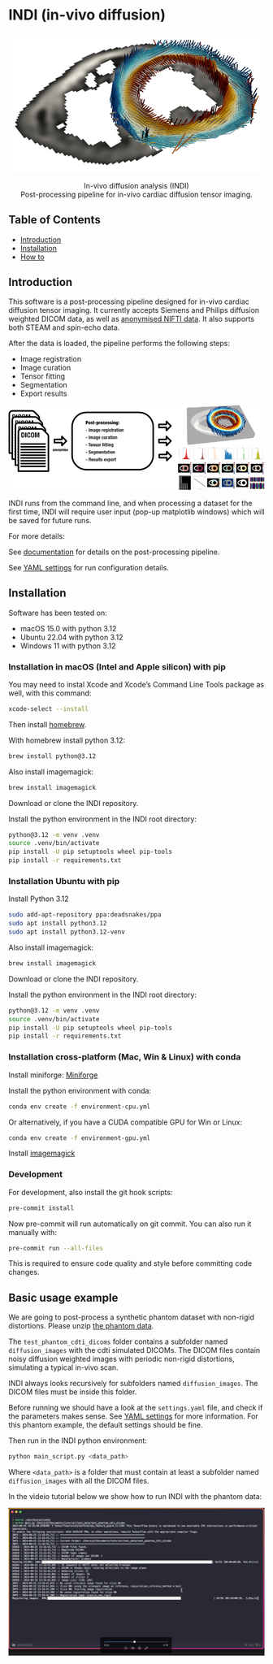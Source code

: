 # INDI (in-vivo diffusion)

<p align="center">
<img src="assets/images/sa_e1_small.png">
</p>

<p align="center">
In-vivo diffusion analysis (INDI)<br>
Post-processing pipeline for in-vivo cardiac diffusion tensor imaging.
</p>

## Table of Contents

- [Introduction](#introduction)
- [Installation](#installation)
- [How to](#how-to)

## Introduction

This software is a post-processing pipeline designed for in-vivo cardiac diffusion tensor imaging.
It currently accepts Siemens and Philips diffusion weighted DICOM data, as well as [anonymised NIFTI data](https://github.com/ImperialCollegeLondon/cdti_data_export).
It also supports both STEAM and spin-echo data.

After the data is loaded, the pipeline performs the following steps:

- Image registration
- Image curation
- Tensor fitting
- Segmentation
- Export results

![workflow](assets/images/summary_figure.png)

INDI runs from the command line, and when processing a dataset for the first time,
INDI will require user input (pop-up matplotlib windows) which will be saved for future runs.

For more details:

See [documentation](docs/documentation.md) for details on the post-processing pipeline.

See [YAML settings](docs/YAML_settings.md) for run configuration details.

## Installation

Software has been tested on:

- macOS 15.0 with python 3.12
- Ubuntu 22.04 with python 3.12
- Windows 11 with python 3.12

### Installation in macOS (Intel and Apple silicon) with pip

You may need to instal Xcode and Xcode’s Command Line Tools package as well, with this command:

```bash
xcode-select --install
```

Then install [homebrew](https://brew.sh/).

With homebrew install python 3.12:

```bash
brew install python@3.12
```

Also install imagemagick:

```bash
brew install imagemagick
```

Download or clone the INDI repository.

Install the python environment in the INDI root directory:

```bash
python@3.12 -m venv .venv
source .venv/bin/activate
pip install -U pip setuptools wheel pip-tools
pip install -r requirements.txt
```

### Installation Ubuntu with pip

Install Python 3.12
```bash
sudo add-apt-repository ppa:deadsnakes/ppa
sudo apt install python3.12
sudo apt install python3.12-venv
```

Also install imagemagick:

```bash
brew install imagemagick
```

Download or clone the INDI repository.

Install the python environment in the INDI root directory:

```bash
python@3.12 -m venv .venv
source .venv/bin/activate
pip install -U pip setuptools wheel pip-tools
pip install -r requirements.txt
```

### Installation cross-platform (Mac, Win & Linux) with conda

Install miniforge:
[Miniforge](https://github.com/conda-forge/miniforge)

Install the python environment with conda:

```bash
conda env create -f environment-cpu.yml
```

Or alternatively, if you have a CUDA compatible GPU for Win or Linux:

```bash
conda env create -f environment-gpu.yml
```

Install [imagemagick](https://imagemagick.org/)

### Development

For development, also install the git hook scripts:

```bash
pre-commit install
```

Now pre-commit will run automatically on git commit. You can also run it manually with:

```bash
pre-commit run --all-files
```

This is required to ensure code quality and style before committing code changes.

## Basic usage example

We are going to post-process a synthetic phantom dataset with non-rigid distortions. Please unzip [the phantom data](docs/test_phantom_cdti_dicoms.zip).

The `test_phantom_cdti_dicoms` folder contains a subfolder named `diffusion_images` with the cdti simulated DICOMs. The DICOM files contain noisy diffusion weighted images with periodic non-rigid distortions, simulating a typical in-vivo scan.

INDI always looks recursively for subfolders named `diffusion_images`. The DICOM files must be inside this folder.

Before running we should have a look at the `settings.yaml` file, and check if the parameters makes sense. See [YAML settings](docs/YAML_settings.md) for more information. For this phantom example, the default settings should be fine.

Then run in the INDI python environment:

```bash
python main_script.py <data_path>
```

Where `<data_path>` is a folder that must contain at least a subfolder named `diffusion_images` with all the
DICOM files.

In the videio tutorial below we show how to run INDI with the phantom data:

[![Watch the video tutorial](assets/images/indi_tutorial_movie_screenshot.png)](https://1drv.ms/v/s!Ah-7Qw9tn52siW8SQZYX0RjRPdKG?e=Pwq85B)
